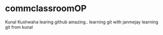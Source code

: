 # commclassroomOP

Kunal Kushwaha learing github amazing..
learning git with janmejay
learning git from kunal